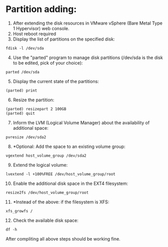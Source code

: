 # Partition adding:
1. After extending the disk resources in VMware vSphere (Bare Metal Type 1 Hypervisor) web console.
2. Host reboot required
3. Display the list of partitions on the specified disk:
```
fdisk -l /dev/sda
```
4. Use the "parted" program to manage disk partitions (/dev/sda is the disk to be edited, pick of your choice):
```
parted /dev/sda
```
5. Display the current state of the partitions:
```
(parted) print
```
6. Resize the partition:
```
(parted) resizepart 2 100GB
(parted) quit
```
7. Inform the LVM (Logical Volume Manager) about the availability of additional space:
```
pvresize /dev/sda2
```
8. *Optional: Add the space to an existing volume group:
```
vgextend host_volume_group /dev/sda2
```
9. Extend the logical volume:
```
lvextend -l +100%FREE /dev/host_volume_group/root
```
10. Enable the additional disk space in the EXT4 filesystem:
```
resize2fs /dev/host_volume_group/root
```
11. *Instead of the above: if the filesystem is XFS:
```
xfs_growfs /
```
12. Check the available disk space:
```
df -h
```

After compliting all above steps should be working fine.